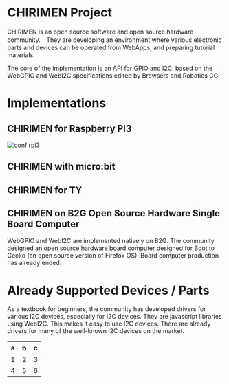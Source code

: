 # CHIRIMEN Project

CHIRIMEN is an open source software and open source hardware community.　They are developing an environment where various electronic parts and devices can be operated from WebApps, and preparing tutorial materials.

The core of the implementation is an API for GPIO and I2C, based on the WebGPIO and WebI2C specifications edited by Browsers and Robotics CG.

# Implementations

## CHIRIMEN for Raspberry PI3
![conf rpi3](https://qiita-user-contents.imgix.net/http%3A%2F%2Fgc.dfm.lrv.jp%2F0.secerror%2Farchitecture.png)

## CHIRIMEN with micro:bit

## CHIRIMEN for TY

## CHIRIMEN on B2G Open Source Hardware Single Board Computer
WebGPIO and WebI2C are implemented natively on B2G.
The community designed an open source hardware board computer designed for Boot to Gecko (an open source version of Firefox OS). Board computer production has already ended.

# Already Supported Devices / Parts

As a textbook for beginners, the community has developed drivers for various I2C devices, especially for I2C devices. They are javascript libraries using WebI2C. This makes it easy to use I2C devices.
There are already drivers for many of the well-known I2C devices on the market.


|a  |b  |c  |
|---|---|---|
|1  |2  |3  |
|4  |5  |6  |
